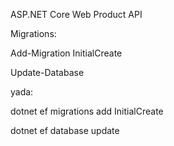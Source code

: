 ASP.NET Core Web Product API

Migrations:

Add-Migration InitialCreate

Update-Database

yada:

dotnet ef migrations add InitialCreate

dotnet ef database update
